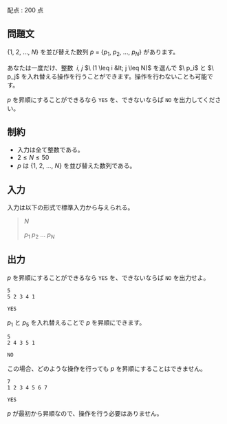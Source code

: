 配点 : $200$ 点

## 問題文

{$1,\ 2,\ ...,\ N$} を並び替えた数列 $p$ = {$p_1,\ p_2,\ ...,\ p_N$} があります。

あなたは一度だけ、整数 $\ i,\ j$ $\ (1 \leq i &lt; j \leq N)$ を選んで $\ p_i\$ と $\ p_j\$ を入れ替える操作を行うことができます。操作を行わないことも可能です。

$p$ を昇順にすることができるなら `YES` を、できないならば `NO` を出力してください。

## 制約

- 入力は全て整数である。
- $2 \leq N \leq 50$
- $p$ は {$1,\ 2,\ ...,\ N$} を並び替えた数列である。

## 入力

入力は以下の形式で標準入力から与えられる。

> $N$
> 
> $p_1$ $p_2$ $...$ $p_N$

## 出力

$p$ を昇順にすることができるなら `YES` を、できないならば `NO` を出力せよ。

```input1
5
5 2 3 4 1
```

```output1
YES
```

$p_1$ と $p_5$ を入れ替えることで $p$ を昇順にできます。

```input2
5
2 4 3 5 1
```

```output2
NO
```

この場合、どのような操作を行っても $p$ を昇順にすることはできません。

```input3
7
1 2 3 4 5 6 7
```

```output3
YES
```

$p$ が最初から昇順なので、操作を行う必要はありません。